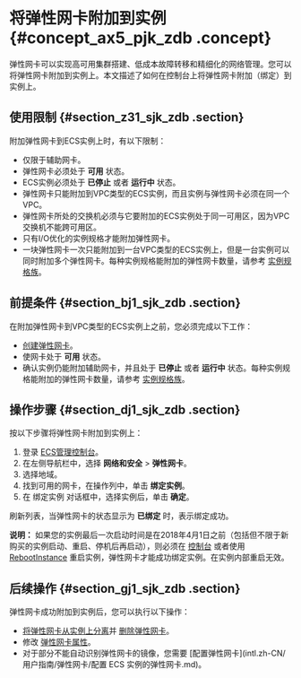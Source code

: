 # 将弹性网卡附加到实例 {#concept_ax5_pjk_zdb .concept}

弹性网卡可以实现高可用集群搭建、低成本故障转移和精细化的网络管理。您可以将弹性网卡附加到实例上。本文描述了如何在控制台上将弹性网卡附加（绑定）到实例上。

## 使用限制 {#section_z31_sjk_zdb .section}

附加弹性网卡到ECS实例上时，有以下限制：

-   仅限于辅助网卡。
-   弹性网卡必须处于 **可用** 状态。
-   ECS实例必须处于 **已停止** 或者 **运行中** 状态。
-   弹性网卡只能附加到VPC类型的ECS实例，而且实例与弹性网卡必须在同一个VPC。
-   弹性网卡所处的交换机必须与它要附加的ECS实例处于同一可用区，因为VPC交换机不能跨可用区。
-   只有I/O优化的实例规格才能附加弹性网卡。
-   一块弹性网卡一次只能附加到一台VPC类型的ECS实例上，但是一台实例可以同时附加多个弹性网卡。每种实例规格能附加的弹性网卡数量，请参考 [实例规格族](../../../../../intl.zh-CN/产品简介/实例规格族.md)。

## 前提条件 {#section_bj1_sjk_zdb .section}

在附加弹性网卡到VPC类型的ECS实例上之前，您必须完成以下工作：

-   [创建弹性网卡](intl.zh-CN/用户指南/弹性网卡/创建弹性网卡.md)。
-   使网卡处于 **可用** 状态。
-   确认实例仍能附加辅助网卡，并且处于 **已停止** 或者 **运行中** 状态。每种实例规格能附加的弹性网卡数量，请参考 [实例规格族](../../../../../intl.zh-CN/产品简介/实例规格族.md)。

## 操作步骤 {#section_dj1_sjk_zdb .section}

按以下步骤将弹性网卡附加到实例上：

1.  登录 [ECS管理控制台](https://ecs.console.aliyun.com/?spm=a2c4g.11186623.2.9.FNEORG#/home)。
2.  在左侧导航栏中，选择 **网络和安全** \> **弹性网卡**。
3.  选择地域。
4.  找到可用的网卡，在操作列中，单击 **绑定实例**。
5.  在 绑定实例 对话框中，选择实例后，单击 **确定**。

刷新列表，当弹性网卡的状态显示为 **已绑定** 时，表示绑定成功。

**说明：** 如果您的实例最后一次启动时间是在2018年4月1日之前（包括但不限于新购买的实例启动、重启、停机后再启动），则必须在 [控制台](intl.zh-CN/用户指南/实例/重启实例.md#) 或者使用 [RebootInstance](../../../../../intl.zh-CN/API参考/实例/RebootInstance.md#) 重启实例，弹性网卡才能成功绑定实例。在实例内部重启无效。

## 后续操作 {#section_gj1_sjk_zdb .section}

弹性网卡成功附加到实例后，您可以执行以下操作：

-   [将弹性网卡从实例上分离](intl.zh-CN/用户指南/弹性网卡/将弹性网卡从实例上分离.md)并 [删除弹性网卡](intl.zh-CN/用户指南/弹性网卡/删除弹性网卡.md)。
-   修改 [弹性网卡属性](intl.zh-CN/用户指南/弹性网卡/修改弹性网卡属性.md)。
-   对于部分不能自动识别弹性网卡的镜像，您需要 [配置弹性网卡](intl.zh-CN/用户指南/弹性网卡/配置 ECS 实例的弹性网卡.md)。

